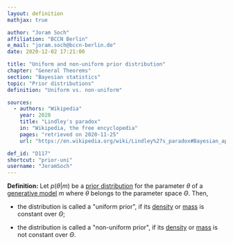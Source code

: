 ```yaml
---
layout: definition
mathjax: true

author: "Joram Soch"
affiliation: "BCCN Berlin"
e_mail: "joram.soch@bccn-berlin.de"
date: 2020-12-02 17:21:00

title: "Uniform and non-uniform prior distribution"
chapter: "General Theorems"
section: "Bayesian statistics"
topic: "Prior distributions"
definition: "Uniform vs. non-uniform"

sources:
  - authors: "Wikipedia"
    year: 2020
    title: "Lindley's paradox"
    in: "Wikipedia, the free encyclopedia"
    pages: "retrieved on 2020-11-25"
    url: "https://en.wikipedia.org/wiki/Lindley%27s_paradox#Bayesian_approach"

def_id: "D117"
shortcut: "prior-uni"
username: "JoramSoch"
---
```



**Definition:** Let $p(\theta \vert m)$ be a [prior distribution](/D/prior) for the parameter $\theta$ of a [generative model](/D/gm) $m$ where $\theta$ belongs to the parameter space $\Theta$. Then,

* the distribution is called a "uniform prior", if its [density](/D/pdf) or [mass](/D/pmf) is constant over $\Theta$;

* the distribution is called a "non-uniform prior", if its [density](/D/pdf) or [mass](/D/pmf) is not constant over $\Theta$.